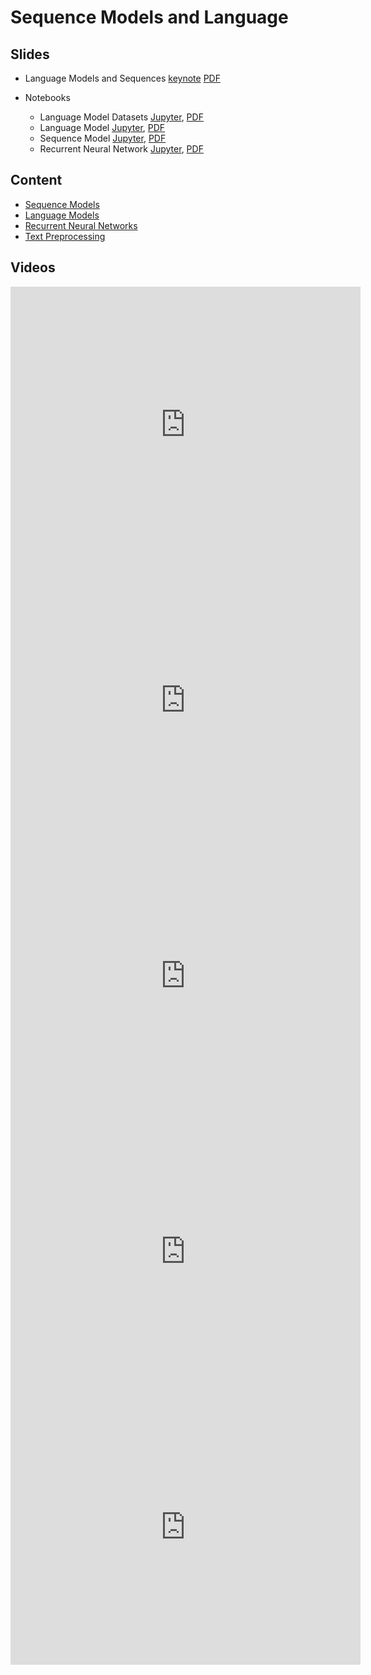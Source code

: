 # Sequence Models and Language

## Slides

* Language Models and Sequences
  [keynote](../../slides/4_4/18-Sequence_Models.key)
  [PDF](../../slides/4_4/18-Sequence_Models.pdf)

* Notebooks
  
  - Language Model Datasets
  	[Jupyter](../../slides/4_4/lang-model-dataset.ipynb), [PDF](../../slides/4_4/lang-model-dataset.pdf) 
  - Language Model
    [Jupyter](../../slides/4_4/lang-model.ipynb), [PDF](../../slides/4_4/lang-model.pdf) 
  - Sequence Model
    [Jupyter](../../slides/4_4/sequence.ipynb), [PDF](../../slides/4_4/sequence.pdf) 
  - Recurrent Neural Network
    [Jupyter](../../slides/4_4/rnn.ipynb), [PDF](../../slides/4_4/rnn.pdf) 

## Content

* [Sequence Models](http://en.diveintodeeplearning.org/chapter_recurrent-neural-networks/sequence.html)
* [Language Models](http://en.diveintodeeplearning.org/chapter_recurrent-neural-networks/lang-model.html)
* [Recurrent Neural Networks](http://en.diveintodeeplearning.org/chapter_recurrent-neural-networks/rnn.html)
* [Text Preprocessing](http://en.diveintodeeplearning.org/chapter_recurrent-neural-networks/lang-model-dataset.html)

## Videos

<center><iframe width="560" height="441" src="https://www.youtube.com/embed/3lDQuGrMmZI" frameborder="0" allowfullscreen></iframe></center>
<center><iframe width="560" height="441" src="https://www.youtube.com/embed/FyPzttu9k-M" frameborder="0" allowfullscreen></iframe></center>
<center><iframe width="560" height="441" src="https://www.youtube.com/embed/MP1p04Jp32s" frameborder="0" allowfullscreen></iframe></center>
<center><iframe width="560" height="441" src="https://www.youtube.com/embed/j1TCiama7c8" frameborder="0" allowfullscreen></iframe></center>
<center><iframe width="560" height="441" src="https://www.youtube.com/embed/Vlg4fcL4iJA" frameborder="0" allowfullscreen></iframe></center>

